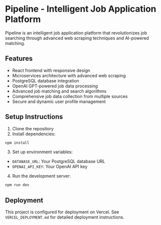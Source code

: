 # Pipeline - Intelligent Job Application Platform

Pipeline is an intelligent job application platform that revolutionizes job searching through advanced web scraping techniques and AI-powered matching.

## Features
- React frontend with responsive design
- Microservices architecture with advanced web scraping
- PostgreSQL database integration
- OpenAI GPT-powered job data processing
- Advanced job matching and search algorithms
- Comprehensive job data collection from multiple sources
- Secure and dynamic user profile management

## Setup Instructions

1. Clone the repository
2. Install dependencies:
```bash
npm install
```

3. Set up environment variables:
- `DATABASE_URL`: Your PostgreSQL database URL
- `OPENAI_API_KEY`: Your OpenAI API key

4. Run the development server:
```bash
npm run dev
```

## Deployment
This project is configured for deployment on Vercel. See `VERCEL_DEPLOYMENT.md` for detailed deployment instructions.
